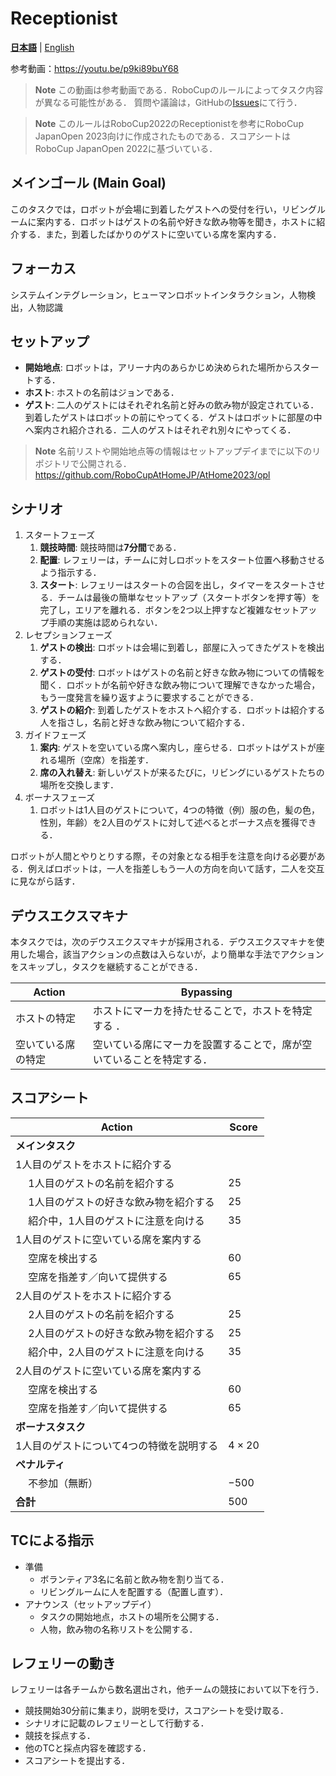 # Receptionist

[**日本語**](./rc_ja.md) | [English](./rc_en.md)

参考動画：https://youtu.be/p9ki89buY68 <br>
> **Note**
> この動画は参考動画である．RoboCupのルールによってタスク内容が異なる可能性がある．
> 質問や議論は，GitHubの[Issues](https://github.com/RoboCupAtHomeJP/Rule2023/issues)にて行う．


> **Note**
> このルールはRoboCup2022のReceptionistを参考にRoboCup JapanOpen 2023向けに作成されたものである．スコアシートはRoboCup JapanOpen 2022に基づいている．

## メインゴール (Main Goal)

このタスクでは，ロボットが会場に到着したゲストへの受付を行い，リビングルームに案内する．ロボットはゲストの名前や好きな飲み物等を聞き，ホストに紹介する．また，到着したばかりのゲストに空いている席を案内する．

## フォーカス

システムインテグレーション，ヒューマンロボットインタラクション，人物検出，人物認識

## セットアップ

- **開始地点**: ロボットは，アリーナ内のあらかじめ決められた場所からスタートする．
- **ホスト**: ホストの名前はジョンである．
- **ゲスト**: 二人のゲストにはそれぞれ名前と好みの飲み物が設定されている．到着したゲストはロボットの前にやってくる．ゲストはロボットに部屋の中へ案内され紹介される．二人のゲストはそれぞれ別々にやってくる．

> **Note**
> 名前リストや開始地点等の情報はセットアップデイまでに以下のリポジトリで公開される．
> https://github.com/RoboCupAtHomeJP/AtHome2023/opl

## シナリオ

1. スタートフェーズ
   1. **競技時間**: 競技時間は**7分間**である．
   2. **配置**: レフェリーは，チームに対しロボットをスタート位置へ移動させるよう指示する．
   3. **スタート**: レフェリーはスタートの合図を出し，タイマーをスタートさせる．チームは最後の簡単なセットアップ（スタートボタンを押す等）を完了し，エリアを離れる．ボタンを2つ以上押すなど複雑なセットアップ手順の実施は認められない．
2. レセプションフェーズ
   1. **ゲストの検出**: ロボットは会場に到着し，部屋に入ってきたゲストを検出する．
   2. **ゲストの受付**: ロボットはゲストの名前と好きな飲み物についての情報を聞く．ロボットが名前や好きな飲み物について理解できなかった場合，もう一度発言を繰り返すように要求することができる．
   3. **ゲストの紹介**: 到着したゲストをホストへ紹介する．ロボットは紹介する人を指さし，名前と好きな飲み物について紹介する．
3. ガイドフェーズ
   1. **案内**: ゲストを空いている席へ案内し，座らせる．ロボットはゲストが座れる場所（空席）を指差す．
   2. **席の入れ替え**: 新しいゲストが来るたびに，リビングにいるゲストたちの場所を交換します．
4. ボーナスフェーズ
   1. ロボットは1人目のゲストについて，4つの特徴（例）服の色，髪の色，性別，年齢）を2人目のゲストに対して述べるとボーナス点を獲得できる．

ロボットが人間とやりとりする際，その対象となる相手を注意を向ける必要がある．例えばロボットは，一人を指差しもう一人の方向を向いて話す，二人を交互に見ながら話す．

## デウスエクスマキナ

本タスクでは，次のデウスエクスマキナが採用される．デウスエクスマキナを使用した場合，該当アクションの点数は入らないが，より簡単な手法でアクションをスキップし，タスクを継続することができる．

| Action | Bypassing |
| ------ | --------- |
| ホストの特定       | ホストにマーカを持たせることで，ホストを特定する         ． |
| 空いている席の特定   | 空いている席にマーカを設置することで，席が空いていることを特定する． |

## スコアシート

| Action | Score |
| ------ | ----- |
| **メインタスク** |   |
| 1人目のゲストをホストに紹介する             |  |
| &emsp; 1人目のゲストの名前を紹介する        | $25$ |
| &emsp; 1人目のゲストの好きな飲み物を紹介する | $25$ |
| &emsp; 紹介中，1人目のゲストに注意を向ける   | $35$ |
| 1人目のゲストに空いている席を案内する         |  |
| &emsp; 空席を検出する                     | $60$ |
| &emsp; 空席を指差す／向いて提供する         | $65$ |
| 2人目のゲストをホストに紹介する              |  |
| &emsp; 2人目のゲストの名前を紹介する        | $25$ |
| &emsp; 2人目のゲストの好きな飲み物を紹介する | $25$ |
| &emsp; 紹介中，2人目のゲストに注意を向ける   | $35$ |
| 2人目のゲストに空いている席を案内する         |  |
| &emsp; 空席を検出する                     | $60$ |
| &emsp; 空席を指差す／向いて提供する          | $65$ |
| **ボーナスタスク**                         |   |
| 1人目のゲストについて4つの特徴を説明する        | $4 \times 20$ |
| **ペナルティ**                            |   |
| &emsp; 不参加（無断）                      | $-500$  |
| **合計**                                  | $500$ |

## TCによる指示

- 準備
  - ボランティア3名に名前と飲み物を割り当てる．
  - リビングルームに人を配置する（配置し直す）．
- アナウンス（セットアップデイ）
  - タスクの開始地点，ホストの場所を公開する．
  - 人物，飲み物の名称リストを公開する．

## レフェリーの動き

レフェリーは各チームから数名選出され，他チームの競技において以下を行う．

- 競技開始30分前に集まり，説明を受け，スコアシートを受け取る．
- シナリオに記載のレフェリーとして行動する．
- 競技を採点する．
- 他のTCと採点内容を確認する．
- スコアシートを提出する．

